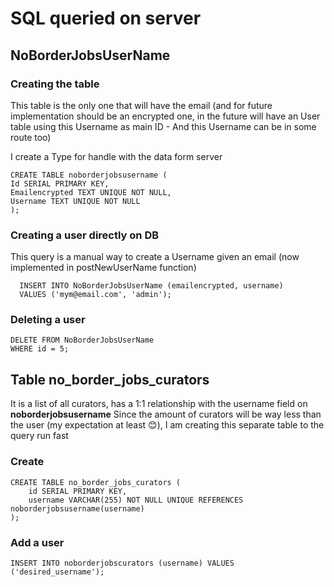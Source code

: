 # SQL queried on server

## NoBorderJobsUserName

### Creating the table

This table is the only one that will have the email (and for future implementation should be an encrypted one, in the future will have an User table using this Username as main ID - And this Username can be in some route too)

I create a Type for handle with the data form server

```
CREATE TABLE noborderjobsusername (
Id SERIAL PRIMARY KEY,
Emailencrypted TEXT UNIQUE NOT NULL,
Username TEXT UNIQUE NOT NULL
);
```

### Creating a user directly on DB

This query is a manual way to create a Username given an email (now implemented in postNewUserName function)

```
  INSERT INTO NoBorderJobsUserName (emailencrypted, username)
  VALUES ('mym@email.com', 'admin');
```

### Deleting a user

```
DELETE FROM NoBorderJobsUserName
WHERE id = 5;
```

## Table no_border_jobs_curators

It is a list of all curators, has a 1:1 relationship with the username field on **noborderjobsusername**
Since the amount of curators will be way less than the user (my expectation at least 😊), I am creating this separate table to the query run fast

### Create

```
CREATE TABLE no_border_jobs_curators (
    id SERIAL PRIMARY KEY,
    username VARCHAR(255) NOT NULL UNIQUE REFERENCES noborderjobsusername(username)
);
```

### Add a user

```
INSERT INTO noborderjobscurators (username) VALUES ('desired_username');
```
